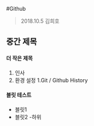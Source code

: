 #Github

>2018.10.5
>김희호

## 중간 제목

#### 더 작은 제목

1. 인사
1. 환경 설정
1.Git / Github History

#### 블릿 테스트

- 블릿1
- 블릿2
  -하위 
